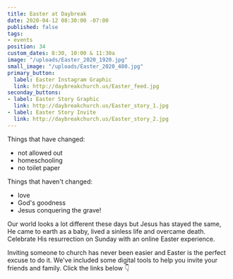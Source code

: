 ```yaml
---
title: Easter at Daybreak
date: 2020-04-12 08:30:00 -07:00
published: false
tags:
- events
position: 34
custom_dates: 8:30, 10:00 & 11:30a
image: "/uploads/Easter_2020_1920.jpg"
small_image: "/uploads/Easter_2020_480.jpg"
primary_button:
  label: Easter Instagram Graphic
  link: http://daybreakchurch.us/Easter_feed.jpg
seconday_buttons:
- label: Easter Story Graphic
  link: http://daybreakchurch.us/Easter_story_1.jpg
- label: Easter Story Invite
  link: http://daybreakchurch.us/Easter_story_2.jpg
---
```


Things that have changed:
* not allowed out
* homeschooling
* no toilet paper

Things that haven't changed:
* love
* God's goodness
* Jesus conquering the grave!

Our world looks a lot different these days but Jesus has stayed the same, He came to earth as a baby, lived a sinless life and overcame death. Celebrate His resurrection on Sunday with an online Easter experience. 

Inviting someone to church has never been easier and Easter is the perfect excuse to do it.
We've included some digital tools to help you invite your friends and family. Click the links below 👇